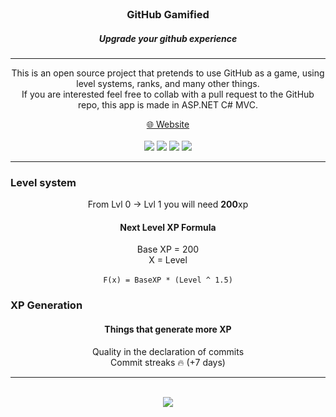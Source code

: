 <br>

<h3 align="center">
    GitHub Gamified
</h3>
<h5 align="center">
    Upgrade your github experience
</h5>

****

<p align="center">
    This is an open source project that pretends to use GitHub as a game, using level systems, ranks, and many other things. <br/>
    If you are interested feel free to collab with a pull request to the GitHub repo, this app is made in ASP.NET C# MVC.
</p>

<div align="center">
  <a href="https://githubgamified.herokuapp.com">🌐 Website</a>
</div>

<br>

<div align="center">
  <img src="https://pyheroku-badge.herokuapp.com/?app=githubgamified"></img>
  <img src="https://img.shields.io/github/repo-size/LucasBois1/GitHubGamified"></img>
  <img src="https://img.shields.io/github/last-commit/LucasBois1/GitHubGamified"></img>
  <img src="https://img.shields.io/github/languages/count/LucasBois1/GitHubGamified"></img>
</div>

****

### Level system ###

<p align="center">
    From Lvl 0  →  Lvl 1 you will need <strong>200</strong>xp
</p>

<h4 align="center">Next Level XP Formula</h4>
<p align="center">
    Base XP = 200
    <br>
    X = Level
    <br><br>
    <code>F(x) = BaseXP * (Level ^ 1.5)</code>
</p>

### XP Generation ###

<h4 align="center">Things that generate more XP</h4>

<p align="center">
    Quality in the declaration of commits<br>
    Commit streaks 🔥 (+7 days)
</p>

***

<br>

<div align="center">
  <img src="http://ForTheBadge.com/images/badges/built-with-love.svg"></img>
</div>

